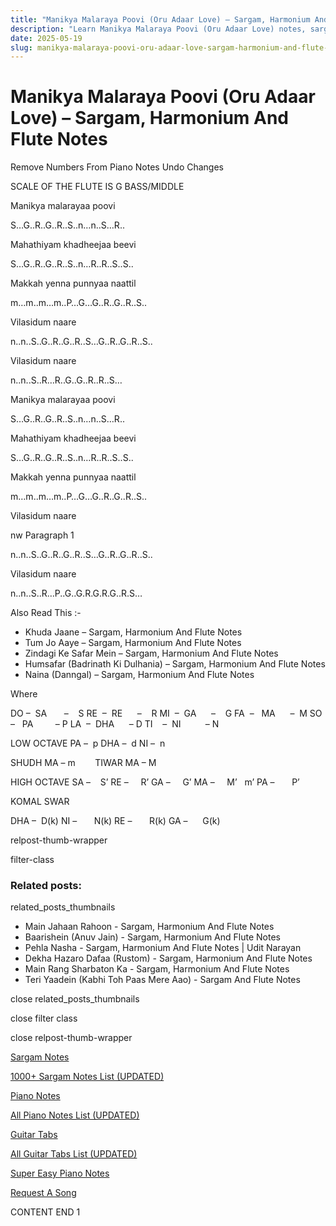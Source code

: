 ```yaml
---
title: "Manikya Malaraya Poovi (Oru Adaar Love) – Sargam, Harmonium And Flute Notes"
description: "Learn Manikya Malaraya Poovi (Oru Adaar Love) notes, sargam, harmonium notations and flute notes. Easy step-by-step tutorial for beginners."
date: 2025-05-19
slug: manikya-malaraya-poovi-oru-adaar-love-sargam-harmonium-and-flute-notes
---
```


# Manikya Malaraya Poovi (Oru Adaar Love) – Sargam, Harmonium And Flute Notes

Remove Numbers From Piano Notes
Undo Changes

SCALE OF THE FLUTE IS G BASS/MIDDLE

Manikya malarayaa poovi

S…G..R..G..R..S..n…n..S…R..

Mahathiyam khadheejaa beevi

S…G..R..G..R..S..n…R..R..S..S..

Makkah yenna punnyaa naattil

m…m..m…m..P…G…G..R..G..R..S..

Vilasidum naare

n..n..S..G..R..G..R..S…G..R..G..R..S..

Vilasidum naare

n..n..S..R…R..G..G..R..R..S…

Manikya malarayaa poovi

S…G..R..G..R..S..n…n..S…R..

Mahathiyam khadheejaa beevi

S…G..R..G..R..S..n…R..R..S..S..

Makkah yenna punnyaa naattil

m…m..m…m..P…G…G..R..G..R..S..

Vilasidum naare

nw Paragraph 1

n..n..S..G..R..G..R..S…G..R..G..R..S..

Vilasidum naare

n..n..S..R…P..G..G.R.G.R.G..R.S…

Also Read This :-

* Khuda Jaane – Sargam, Harmonium And Flute Notes
* Tum Jo Aaye – Sargam, Harmonium And Flute Notes
* Zindagi Ke Safar Mein – Sargam, Harmonium And Flute Notes
* Humsafar (Badrinath Ki Dulhania) – Sargam, Harmonium And Flute Notes
* Naina (Danngal) – Sargam, Harmonium And Flute Notes

Where

DO –  SA       –    S
RE  –  RE      –    R
MI  –  GA      –    G
FA  –   MA      –  M
SO  –   PA         – P
LA  –  DHA      – D
TI    –  NI          – N

LOW OCTAVE
PA –  p
DHA –  d
NI –  n

SHUDH MA – m        TIWAR MA – M

HIGH OCTAVE
SA –    S’
RE –     R’
GA –     G’
MA –     M’   m’
PA –       P’

KOMAL SWAR

DHA –  D(k)
NI –       N(k)
RE –       R(k)
GA –      G(k)

relpost-thumb-wrapper

filter-class

### Related posts:

related_posts_thumbnails

* Main Jahaan Rahoon - Sargam, Harmonium And Flute Notes
* Baarishein (Anuv Jain) - Sargam, Harmonium And Flute Notes
* Pehla Nasha - Sargam, Harmonium And Flute Notes | Udit Narayan
* Dekha Hazaro Dafaa (Rustom) - Sargam, Harmonium And Flute Notes
* Main Rang Sharbaton Ka - Sargam, Harmonium And Flute Notes
* Teri Yaadein (Kabhi Toh Paas Mere Aao) - Sargam And Flute Notes

close related_posts_thumbnails

close filter class

close relpost-thumb-wrapper

[Sargam Notes](/sargam-notes.html)

[1000+ Sargam Notes List (UPDATED)](/all-songs-list-sargam-notes.html)

[Piano Notes](/piano-notes.html)

[All Piano Notes List (UPDATED)](/all-songs-list-piano-notes.html)

[Guitar Tabs](/guitar-tabs.html)

[All Guitar Tabs List (UPDATED)](/all-songs-list-guitar-tabs.html)

[Super Easy Piano Notes](https://studywall.in/)

[Request A Song](/request-a-song.html)

CONTENT END 1

